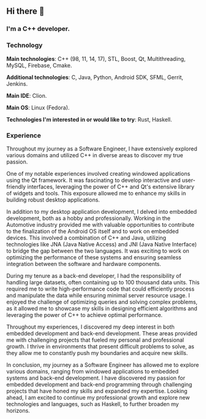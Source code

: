 ## Hi there 👋

### I'm a C++ developer.

### Technology

**Main technologies**: C++ (98, 11, 14, 17), STL, Boost, Qt, Multithreading, MySQL, Firebase, Cmake.

**Additional technologies**: C, Java, Python, Android SDK, SFML, Gerrit, Jenkins.

**Main IDE**: Clion.

**Main OS**: Linux (Fedora).

**Technologies I'm interested in or would like to try**: Rust, Haskell.

### Experience

Throughout my journey as a Software Engineer, I have extensively explored various domains and utilized C++ in diverse areas to discover my true passion.

One of my notable experiences involved creating windowed applications using the Qt framework. It was fascinating to develop interactive and user-friendly interfaces, leveraging the power of C++ and Qt's extensive library of widgets and tools. This exposure allowed me to enhance my skills in building robust desktop applications.

In addition to my desktop application development, I delved into embedded development, both as a hobby and professionally. Working in the Automotive industry provided me with valuable opportunities to contribute to the finalization of the Android OS itself and to work on embedded devices. This involved a combination of C++ and Java, utilizing technologies like JNA (Java Native Access) and JNI (Java Native Interface) to bridge the gap between the two languages. It was exciting to work on optimizing the performance of these systems and ensuring seamless integration between the software and hardware components.

During my tenure as a back-end developer, I had the responsibility of handling large datasets, often containing up to 100 thousand data units. This required me to write high-performance code that could efficiently process and manipulate the data while ensuring minimal server resource usage. I enjoyed the challenge of optimizing queries and solving complex problems, as it allowed me to showcase my skills in designing efficient algorithms and leveraging the power of C++ to achieve optimal performance.

Throughout my experiences, I discovered my deep interest in both embedded development and back-end development. These areas provided me with challenging projects that fueled my personal and professional growth. I thrive in environments that present difficult problems to solve, as they allow me to constantly push my boundaries and acquire new skills.

In conclusion, my journey as a Software Engineer has allowed me to explore various domains, ranging from windowed applications to embedded systems and back-end development. I have discovered my passion for embedded development and back-end programming through challenging projects that have honed my skills and expanded my expertise. Looking ahead, I am excited to continue my professional growth and explore new technologies and languages, such as Haskell, to further broaden my horizons.

